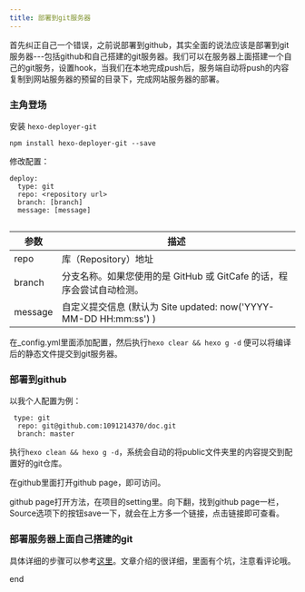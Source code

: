 ```yaml
---
title: 部署到git服务器
---
```

首先纠正自己一个错误，之前说部署到github，其实全面的说法应该是部署到git服务器---包括github和自己搭建的git服务器。我们可以在服务器上面搭建一个自己的git服务，设置hook，当我们在本地完成push后，服务端自动将push的内容复制到网站服务器的预留的目录下，完成网站服务器的部署。

### 主角登场
安装 `hexo-deployer-git`

`npm install hexo-deployer-git --save`

修改配置：
```
deploy:
  type: git
  repo: <repository url>
  branch: [branch]
  message: [message]
  
```


参数 | 描述
---|---
repo | 库（Repository）地址
branch | 分支名称。如果您使用的是 GitHub 或 GitCafe 的话，程序会尝试自动检测。
message | 自定义提交信息 (默认为 Site updated: now('YYYY-MM-DD HH:mm:ss') )

在_config.yml里面添加配置，然后执行`hexo clear && hexo g -d` 便可以将编译后的静态文件提交到git服务器。

### 部署到github

以我个人配置为例：
```
 type: git
  repo: git@github.com:1091214370/doc.git
  branch: master

```

执行`hexo clean && hexo g -d`，系统会自动的将public文件夹里的内容提交到配置好的git仓库。

在github里面打开github page，即可访问。

github page打开方法，在项目的setting里。向下翻，找到github page一栏，Source选项下的按钮save一下，就会在上方多一个链接，点击链接即可查看。


### 部署服务器上面自己搭建的git

具体详细的步骤可以参考[这里](https://segmentfault.com/a/1190000009363890)。文章介绍的很详细，里面有个坑，注意看评论哦。

end